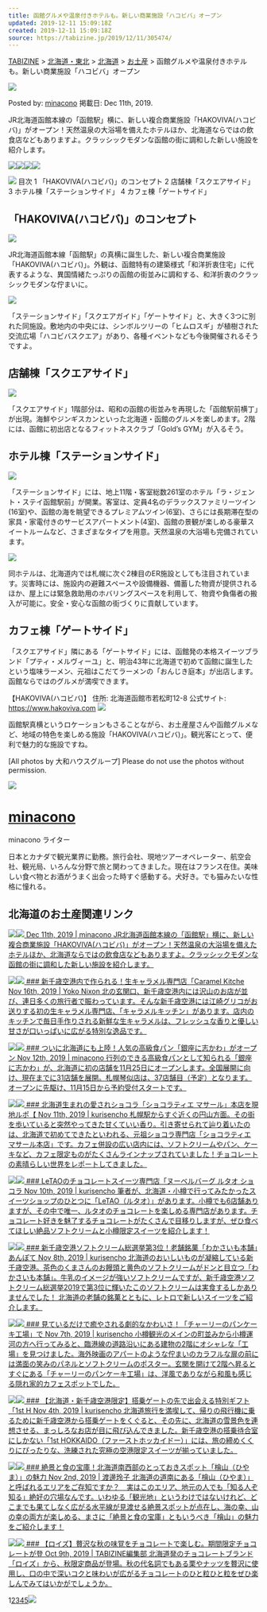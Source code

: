 ```yaml
---
title: 函館グルメや温泉付きホテルも。新しい商業施設「ハコビバ」オープン
updated: 2019-12-11 15:09:18Z
created: 2019-12-11 15:09:18Z
source: https://tabizine.jp/2019/12/11/305474/
---
```


 [TABIZINE](https://tabizine.jp) > [北海道・東北](https://tabizine.jp/tohoku/) > [北海道](https://tabizine.jp/tohoku/hokkaido/) > [お土産](https://tabizine.jp/tohoku/hokkaido/hokkaido-present/) > 函館グルメや温泉付きホテルも。新しい商業施設「ハコビバ」オープン

![](https://tabizine.jp/wp-content/ps_profile_image/337/tbzn181102-thumbnail.jpg)

Posted by: [minacono](https://tabizine.jp/author/minacono/)
掲載日: Dec 11th, 2019.

JR北海道函館本線の「函館駅」横に、新しい複合商業施設「HAKOVIVA(ハコビバ)」がオープン！天然温泉の大浴場を備えたホテルほか、北海道ならではの飲食店などもありますよ。クラッシックモダンな函館の街に調和した新しい施設を紹介します。

 [![](https://tabizine.jp/wp-content/uploads/2018/12/btn_facebook.svg)](http://www.facebook.com/share.php?u=https://tabizine.jp/2019/12/11/305474/)[![](https://tabizine.jp/wp-content/uploads/2018/12/btn_hatena.svg)](http://b.hatena.ne.jp/add?mode=confirm&url=https://tabizine.jp/2019/12/11/305474/)[![](https://tabizine.jp/wp-content/uploads/2018/12/btn_line.svg)](http://line.me/R/msg/text/?%E5%87%BD%E9%A4%A8%E3%82%B0%E3%83%AB%E3%83%A1%E3%82%84%E6%B8%A9%E6%B3%89%E4%BB%98%E3%81%8D%E3%83%9B%E3%83%86%E3%83%AB%E3%82%82%E3%80%82%E6%96%B0%E3%81%97%E3%81%84%E5%95%86%E6%A5%AD%E6%96%BD%E8%A8%AD%E3%80%8C%E3%83%8F%E3%82%B3%E3%83%93%E3%83%90%E3%80%8D%E3%82%AA%E3%83%BC%E3%83%97%E3%83%B3%0D%0Ahttps://tabizine.jp/2019/12/11/305474/)![](https://tabizine.jp/wp-content/uploads/2018/12/btn_comment.svg)

![](https://tabizine.jp/wp-content/uploads/2019/11/305474-01.jpg)
目次
1 「HAKOVIVA(ハコビバ)」のコンセプト
2 店舗棟「スクエアサイド」
3 ホテル棟「ステーションサイド」
4 カフェ棟「ゲートサイド」

## 「HAKOVIVA(ハコビバ)」のコンセプト

![](https://tabizine.jp/wp-content/uploads/2019/12/305474-02r.jpg)

JR北海道函館本線「函館駅」の真横に誕生した、新しい複合商業施設「HAKOVIVA(ハコビバ)」。外観は、函館特有の建築様式「和洋折衷住宅」に代表するような、異国情緒たっぷりの函館の街並みに調和する、和洋折衷のクラッシックモダンな佇まいに。

![](https://tabizine.jp/wp-content/uploads/2019/11/305474-03.jpg)

「ステーションサイド」「スクエアガイド」「ゲートサイド」と、大きく3つに別れた同施設。敷地内の中央には、シンボルツリーの「ヒムロスギ」が植樹された交流広場「ハコビバスクエア」があり、各種イベントなども今後開催されるそうですよ。

## 店舗棟「スクエアサイド」

![](https://tabizine.jp/wp-content/uploads/2019/11/305474-04.jpg)

「スクエアサイド」1階部分は、昭和の函館の街並みを再現した「函館駅前横丁」が出現。海鮮やジンギスカンといった北海道・函館のグルメを楽しめます。2階には、函館に初出店となるフィットネスクラブ「Gold’s GYM」が入るそう。

## ホテル棟「ステーションサイド」

![](https://tabizine.jp/wp-content/uploads/2019/12/305474-05.1.jpg)

「ステーションサイド」には、地上11階・客室総数261室のホテル「ラ・ジェント・ステイ函館駅前」が開業。客室は、定員4名のデラックスファミリーツイン(16室)や、函館の海を眺望できるプレミアムツイン(6室)、さらには長期滞在型の家具・家電付きのサービスアパートメント(4室)、函館の景観が楽しめる豪華スイートルームなど、さまざまなタイプを用意。天然温泉の大浴場も完備されています。

![](https://tabizine.jp/wp-content/uploads/2019/11/305474-05.jpg)

同ホテルは、北海道内では札幌に次ぐ2棟目のER施設としても注目されています。災害時には、施設内の避難スペースや設備機器、備蓄した物資が提供されるほか、屋上には緊急救助用のホバリングスペースを利用して、物資や負傷者の搬入が可能に。安全・安心な函館の街づくりに貢献しています。

## カフェ棟「ゲートサイド」

「スクエアサイド」隣にある「ゲートサイド」には、函館発の本格スイーツブランド「プティ・メルヴィーユ」と、明治43年に北海道で初めて函館に誕生したという塩味ラーメン、元祖はこだてラーメンの「おんじき庭本」が出店します。函館ならではのグルメが満喫できます。

【HAKOVIVA(ハコビバ)】
住所: 北海道函館市若松町12-8
公式サイト: https://www.hakoviva.com
![](https://tabizine.jp/wp-content/uploads/2019/12/305474-06.jpg)

函館駅真横というロケーションもさることながら、お土産屋さんや函館グルメなど、地域の特色を楽しめる施設「HAKOVIVA(ハコビバ)」。観光客にとって、便利で魅力的な施設ですね。

[All photos by 大和ハウスグループ]
Please do not use the photos without permission.

![](https://tabizine.jp/wp-content/ps_profile_image/337/tbzn181102-standard.jpg)

# [minacono](https://tabizine.jp/author/minacono/)

minacono ライター

日本とカナダで観光業界に勤務。旅行会社、現地ツアーオペレーター、航空会社、観光局、いろんな分野で旅と関わってきました。現在はフランス在住。美味しい食べ物とお酒がうまく出会った時すぐ感動する。犬好き。でも猫みたいな性格に憧れる。

## 北海道のお土産関連リンク

[![](https://tabizine.jp/wp-content/uploads/2019/12/305474-02r-320x180.jpg)![](https://tabizine.jp/wp-content/uploads/2019/12/305474-02r-200x150.jpg)  Dec 11th, 2019 | minacono  JR北海道函館本線の「函館駅」横に、新しい複合商業施設「HAKOVIVA(ハコビバ)」がオープン！天然温泉の大浴場を備えたホテルほか、北海道ならではの飲食店などもありますよ。クラッシックモダンな函館の街に調和した新しい施設を紹介します。](https://tabizine.jp/2019/12/11/305474/)

[![](https://tabizine.jp/wp-content/uploads/2019/11/302538-01-320x180.jpg)![](https://tabizine.jp/wp-content/uploads/2019/11/302538-01-200x150.jpg)  ### 新千歳空港内で作られる！生キャラメル専門店「Caramel Kitche  Nov 16th, 2019 | Yoko Nixon  北の玄関口、新千歳空港内には沢山のお店が並び、連日多くの旅行者で賑わっています。そんな新千歳空港には江崎グリコがお送りする初の生キャラメル専門店、「キャラメルキッチン」があります。店内のキッチンで毎日手作りされる新鮮な生キャラメルは、フレッシュな香りと優しい甘さが口いっぱいに広がる特別な逸品です。](https://tabizine.jp/2019/11/16/302538/)

[![](https://tabizine.jp/wp-content/uploads/2019/11/300542-01-320x180.jpg)![](https://tabizine.jp/wp-content/uploads/2019/11/300542-01-200x150.jpg)  ### ついに北海道にも上陸！人気の高級食パン「銀座に志かわ」がオープン  Nov 12th, 2019 | minacono  行列のできる高級食パンとして知られる「銀座に志かわ」が、北海道に初の店舗を11月25日にオープンします。全国展開に向け、現在までに31店舗を展開。札幌琴似店は、37店舗目（予定）となります。オープンに先駆け、11月15日から予約受付スタートです。](https://tabizine.jp/2019/11/12/300542/)

[![](https://tabizine.jp/wp-content/uploads/2019/10/296151-4-320x180.jpg)![](https://tabizine.jp/wp-content/uploads/2019/10/296151-4-200x150.jpg)  ### 北海道生まれの愛されショコラ「ショコラティエ マサール」本店を現地ルポ【  Nov 11th, 2019 | kurisencho  札幌駅からすぐ近くの円山方面。その街を歩いていると突然やってきた甘くていい香り。引き寄せられて辿り着いたのは、北海道で初めてできたといわれる、元祖ショコラ専門店「ショコラティエ マサール本店」です。カフェ併設の広い店内には、ソフトクリームやパン、ケーキなど、カフェ限定ものがたくさんラインナップされていました！チョコレートの素晴らしい世界をレポートしてきました。](https://tabizine.jp/2019/11/11/296151/)

[![](https://tabizine.jp/wp-content/uploads/2019/11/300570-4-1-320x180.jpg)![](https://tabizine.jp/wp-content/uploads/2019/11/300570-4-1-200x150.jpg)  ### LeTAOのチョコレートスイーツ専門店「ヌーベルバーグ ルタオ ショコラ  Nov 10th, 2019 | kurisencho  筆者が、北海道・小樽で行ってみたかったスイーツショップのひとつに「LeTAO（ルタオ）」があります。小樽でも6店舗ありますが、その中で唯一、ルタオのチョコレートを楽しめる専門店があります。チョコレート好きを魅了するチョコレートがたくさんで目移りしますが、ぜひ食べてほしい絶品ソフトクリームと小樽限定スイーツを紹介します！](https://tabizine.jp/2019/11/10/300570/)

[![](https://tabizine.jp/wp-content/uploads/2019/11/299298-4-320x180.jpg)![](https://tabizine.jp/wp-content/uploads/2019/11/299298-4-200x150.jpg)  ### 新千歳空港ソフトクリーム総選挙第3位！老舗銘菓「わかさいも本舗」あんぽて  Nov 8th, 2019 | kurisencho  北海道のおいしいものが凝縮している新千歳空港。茶色のくまさんのお饅頭と黄色のソフトクリームがドンと目立つ「わかさいも本舗」。牛乳のイメージが強いソフトクリームですが、新千歳空港ソフトクリーム総選挙2019で第3位に輝いたこのソフトクリームは実食するしかありませんでした！ 北海道の老舗の銘菓とともに、レトロで新しいスイーツをご紹介します。](https://tabizine.jp/2019/11/08/299298/)

[![](https://tabizine.jp/wp-content/uploads/2019/10/298614-5-320x180.jpg)![](https://tabizine.jp/wp-content/uploads/2019/10/298614-5-200x150.jpg)  ### 見ているだけで癒やされる劇的なかわいさ！「チャーリーのパンケーキ工場」で  Nov 7th, 2019 | kurisencho  小樽観光のメインの町並みから小樽運河の方へ行ってみると、臨港線の道路沿いにある建物の2階にオシャレな「工場」を見つけました。海外映画のアパートのような佇まいのカラフルな扉の前には満面の笑みのパネルとソフトクリームのポスター。玄関を開けて2階へ昇るとすぐにある「チャーリーのパンケーキ工場」は、洋風でありながら和風も感じる隠れ家的カフェスポットでした。](https://tabizine.jp/2019/11/07/298614/)

[![](https://tabizine.jp/wp-content/uploads/2019/10/295908-2-320x180.jpg)![](https://tabizine.jp/wp-content/uploads/2019/10/295908-2-200x150.jpg)  ### 【北海道・新千歳空港限定】搭乗ゲートの先で出会える特別ギフト「1st H  Nov 4th, 2019 | kurisencho  北海道旅行を満喫して、帰りの飛行機に乗るために新千歳空港から搭乗ゲートをくぐると、その先に、北海道の雪景色を連想させる、まっしろなお店が目に飛び込んできました。新千歳空港の搭乗待合室にしかない「1st HOKKAIDO（ファーストホッカイドー）」には、旅の締めくくりにぴったりな、洗練された究極の空港限定スイーツが揃っていました。](https://tabizine.jp/2019/11/04/295908/)

[![](https://tabizine.jp/wp-content/uploads/2019/09/009-3-320x180.jpg)![](https://tabizine.jp/wp-content/uploads/2019/09/009-3-200x150.jpg)  ### 絶景と食の宝庫！北海道南西部のとっておきスポット「檜山（ひやま）」の魅力  Nov 2nd, 2019 | 渡邊玲子  北海道の道南にある「檜山（ひやま）」と呼ばれるエリアをご存知ですか？　実はこのエリア、地元の人でも「知る人ぞ知る」絶好の穴場なんです。いわゆる「観光地」というわけではないけれど、どこまでも果てしなく広がる水平線が見渡せる絶景スポットが点在し、海の幸、山の幸の両方が楽しめる、まさに「絶景と食の宝庫」ともいうべき「檜山」の魅力をご紹介します！](https://tabizine.jp/2019/11/02/289854/)

[![](https://tabizine.jp/wp-content/uploads/2019/09/286404-2-320x180.jpg)![](https://tabizine.jp/wp-content/uploads/2019/09/286404-2-200x150.jpg)  ### 【ロイズ】贅沢な秋の味覚をチョコレートで楽しむ。期間限定チョコレートが登  Oct 9th, 2019 | TABIZINE編集部  北海道発のチョコレートブランド「ロイズ」から、秋限定商品が登場。秋の代名詞でもある栗やナッツを贅沢に使用し、口の中で深いコクと味わいが広がるチョコレートのひと粒ひと粒をぜひ楽しんでみてはいかがでしょうか。](https://tabizine.jp/2019/10/09/286404/)

1[2](https://tabizine.jp/tohoku/hokkaido/hokkaido-present/page/2/)[3](https://tabizine.jp/tohoku/hokkaido/hokkaido-present/page/3/)[4](https://tabizine.jp/tohoku/hokkaido/hokkaido-present/page/4/)[5](https://tabizine.jp/tohoku/hokkaido/hokkaido-present/page/5/)[![](https://tabizine.jp/wp-content/themes/travel/img/btn_next.jpg)](https://tabizine.jp/tohoku/hokkaido/hokkaido-present/page/2/)